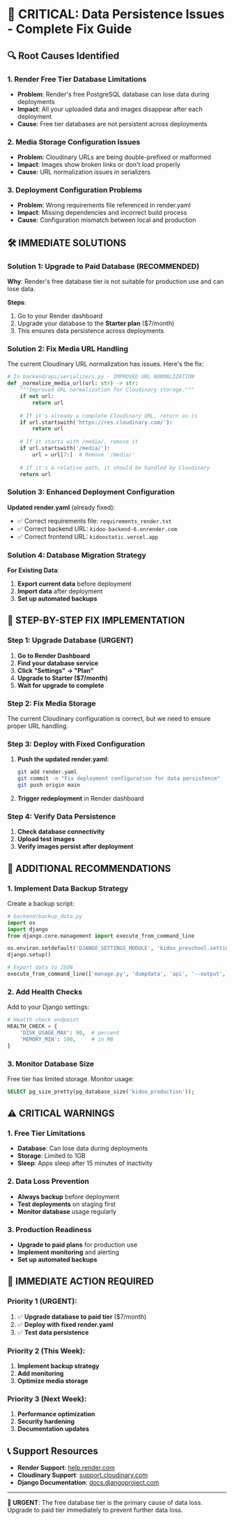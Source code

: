 # 🚨 CRITICAL: Data Persistence Issues - Complete Fix Guide

## 🔍 **Root Causes Identified**

### 1. **Render Free Tier Database Limitations**
- **Problem**: Render's free PostgreSQL database can lose data during deployments
- **Impact**: All your uploaded data and images disappear after each deployment
- **Cause**: Free tier databases are not persistent across deployments

### 2. **Media Storage Configuration Issues**
- **Problem**: Cloudinary URLs are being double-prefixed or malformed
- **Impact**: Images show broken links or don't load properly
- **Cause**: URL normalization issues in serializers

### 3. **Deployment Configuration Problems**
- **Problem**: Wrong requirements file referenced in render.yaml
- **Impact**: Missing dependencies and incorrect build process
- **Cause**: Configuration mismatch between local and production

## 🛠️ **IMMEDIATE SOLUTIONS**

### Solution 1: Upgrade to Paid Database (RECOMMENDED)

**Why**: Render's free database tier is not suitable for production use and can lose data.

**Steps**:
1. Go to your Render dashboard
2. Upgrade your database to the **Starter plan** ($7/month)
3. This ensures data persistence across deployments

### Solution 2: Fix Media URL Handling

The current Cloudinary URL normalization has issues. Here's the fix:

```python
# In backend/api/serializers.py - IMPROVED URL NORMALIZATION
def _normalize_media_url(url: str) -> str:
    """Improved URL normalization for Cloudinary storage."""
    if not url:
        return url
    
    # If it's already a complete Cloudinary URL, return as-is
    if url.startswith('https://res.cloudinary.com/'):
        return url
    
    # If it starts with /media/, remove it
    if url.startswith('/media/'):
        url = url[7:]  # Remove '/media/'
    
    # If it's a relative path, it should be handled by Cloudinary
    return url
```

### Solution 3: Enhanced Deployment Configuration

**Updated render.yaml** (already fixed):
- ✅ Correct requirements file: `requirements_render.txt`
- ✅ Correct backend URL: `kidoo-backend-6.onrender.com`
- ✅ Correct frontend URL: `kidoostatic.vercel.app`

### Solution 4: Database Migration Strategy

**For Existing Data**:
1. **Export current data** before deployment
2. **Import data** after deployment
3. **Set up automated backups**

## 🚀 **STEP-BY-STEP FIX IMPLEMENTATION**

### Step 1: Upgrade Database (URGENT)

1. **Go to Render Dashboard**
2. **Find your database service**
3. **Click "Settings" → "Plan"**
4. **Upgrade to Starter ($7/month)**
5. **Wait for upgrade to complete**

### Step 2: Fix Media Storage

The current Cloudinary configuration is correct, but we need to ensure proper URL handling.

### Step 3: Deploy with Fixed Configuration

1. **Push the updated render.yaml**:
   ```bash
   git add render.yaml
   git commit -m "Fix deployment configuration for data persistence"
   git push origin main
   ```

2. **Trigger redeployment** in Render dashboard

### Step 4: Verify Data Persistence

1. **Check database connectivity**
2. **Upload test images**
3. **Verify images persist after deployment**

## 🔧 **ADDITIONAL RECOMMENDATIONS**

### 1. **Implement Data Backup Strategy**

Create a backup script:
```python
# backend/backup_data.py
import os
import django
from django.core.management import execute_from_command_line

os.environ.setdefault('DJANGO_SETTINGS_MODULE', 'kidoo_preschool.settings')
django.setup()

# Export data to JSON
execute_from_command_line(['manage.py', 'dumpdata', 'api', '--output', 'backup.json'])
```

### 2. **Add Health Checks**

Add to your Django settings:
```python
# Health check endpoint
HEALTH_CHECK = {
    'DISK_USAGE_MAX': 90,  # percent
    'MEMORY_MIN': 100,     # in MB
}
```

### 3. **Monitor Database Size**

Free tier has limited storage. Monitor usage:
```sql
SELECT pg_size_pretty(pg_database_size('kidoo_production'));
```

## ⚠️ **CRITICAL WARNINGS**

### 1. **Free Tier Limitations**
- **Database**: Can lose data during deployments
- **Storage**: Limited to 1GB
- **Sleep**: Apps sleep after 15 minutes of inactivity

### 2. **Data Loss Prevention**
- **Always backup** before deployment
- **Test deployments** on staging first
- **Monitor database** usage regularly

### 3. **Production Readiness**
- **Upgrade to paid plans** for production use
- **Implement monitoring** and alerting
- **Set up automated backups**

## 🎯 **IMMEDIATE ACTION REQUIRED**

### Priority 1 (URGENT):
1. ✅ **Upgrade database to paid tier** ($7/month)
2. ✅ **Deploy with fixed render.yaml**
3. ✅ **Test data persistence**

### Priority 2 (This Week):
1. **Implement backup strategy**
2. **Add monitoring**
3. **Optimize media storage**

### Priority 3 (Next Week):
1. **Performance optimization**
2. **Security hardening**
3. **Documentation updates**

## 📞 **Support Resources**

- **Render Support**: [help.render.com](https://help.render.com)
- **Cloudinary Support**: [support.cloudinary.com](https://support.cloudinary.com)
- **Django Documentation**: [docs.djangoproject.com](https://docs.djangoproject.com)

---

**🚨 URGENT**: The free database tier is the primary cause of data loss. Upgrade to paid tier immediately to prevent further data loss.
